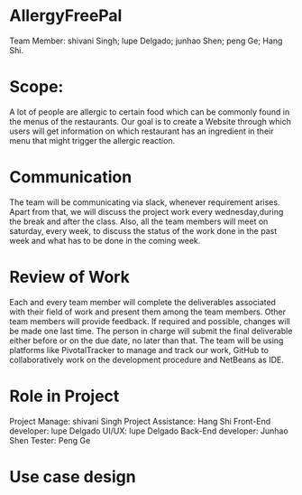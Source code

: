 # AllergyFreePal
Team Member: shivani Singh; lupe Delgado; junhao Shen; peng Ge; Hang Shi.

# Scope:
A lot of people are allergic to certain food which can be commonly found in the menus of the restaurants. Our goal is to create a Website through which users will get information on which restaurant has an ingredient in their menu that might trigger the allergic reaction. 

# Communication
The team will be communicating via slack, whenever requirement arises. Apart from that, we will discuss the project work every wednesday,during the break and after the class. Also, all the team members will meet on saturday, every week, to discuss the status of the work done in the past week and what has to be done in the coming week.

# Review of Work
Each and every team member will complete the deliverables associated with their field of work and present them among the team members.
Other team members will provide feedback.
If required and possible, changes will be made one last time.
The person in charge will submit the final deliverable either before or on the due date, no later than that.
The team will be using platforms like PivotalTracker to manage and track our work, GitHub to collaboratively work on the development procedure and NetBeans as IDE.

# Role in Project
Project Manage: shivani Singh 
Project Assistance: Hang Shi 
Front-End developer: lupe Delgado 
UI/UX: lupe Delgado 
Back-End developer: Junhao Shen 
Tester: Peng Ge

# Use case design

